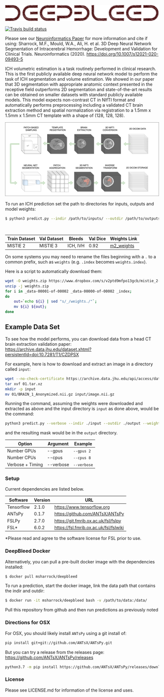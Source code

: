 ![deepbleed](title.png)
<!-- badges: start -->
[![Travis build status](https://travis-ci.com/msharrock/deepbleed.svg?branch=master)](https://travis-ci.com/msharrock/deepbleed)
<!-- badges: end -->

Please see our [Neuroinformatics Paper](https://link.springer.com/article/10.1007/s12021-020-09493-5#citeas) for more information and cite if using:
Sharrock, M.F., Mould, W.A., Ali, H. et al. 3D Deep Neural Network Segmentation of Intracerebral Hemorrhage: Development and Validation for Clinical Trials. Neuroinformatics (2020). https://doi.org/10.1007/s12021-020-09493-5

ICH volumetric estimation is a task routinely performed in clinical research. This is the first publicly available deep neural network model to perform the task of ICH segmentation and volume estimation. We showed in our paper that 3D segmentation with appropriate anatomic context presented in the receptive field outperforms 2D segmentation and state-of-the-art results can be obtained on smaller datasets with standard publicly available models. This model expects non-contrast CT in NIfTI format and automatically performs preprocessing including a validated CT brain extraction method and spatial normalization via registration to a 1.5mm x 1.5mm x 1.5mm CT template with a shape of (128, 128, 128). 
 <br/>

![DeepBleed pipeline](deepbleed.png)

To run an ICH prediction set the path to directories for inputs, outputs and model weights:
```bash
$ python3 predict.py --indir /path/to/inputs/ --outdir /path/to/outputs/ --weights /path/to/weights 
```
 <br/>
 
Train Dataset | Val Dataset | Bleeds | Val Dice | Weights Link
------------ | ------------- | ------------- | ------------- | -------------
MISTIE 2 | MISTIE 3 | ICH, IVH | 0.92 | [m2_weights](https://drive.google.com/drive/folders/1VzU8gcVARb9Tq5tFOwNsIqPCL0css-iN?usp=sharing)

On some systems you may need to rename the files beginning with a `.` to a common prefix, such as `weights` (e.g. `.index` becomes `weights.index`).
 <br/>

Here is a script to automatically download them:
```bash
wget -O weights.zip https://www.dropbox.com/s/v2ptd9mfpo13gcb/mistie_2-20200122T175000Z-001.zip?dl=1
unzip -j weights.zip 
for i in _data-00001-of-00002 _data-00000-of-00002 _index; 
do 
	out=`echo ${i} | sed "s/_/weights./"`; 
	mv ${i} ${out}; 
done
```


## Example Data Set

To see how the model performs, you can download data from a head CT brain extraction validation paper: https://archive.data.jhu.edu/dataset.xhtml?persistentId=doi:10.7281/T1/CZDPSX

For example, here is how to download and extract an image in a directory called `input`:

```bash
wget --no-check-certificate https://archive.data.jhu.edu/api/access/datafile/1311?gbrecs=true -O 01.tar.xz
tar xvf 01.tar.xz
mkdir -p input
mv 01/BRAIN_1_Anonymized.nii.gz input/image.nii.gz
```

Running the command, assuming the weights were downloaded and extracted as above and the input directory is `input` as done above, would be the command:

```bash
python3 predict.py --verbose --indir ./input --outdir ./output --weights weights
```

and the resulting mask would be in the `output` directory.


Option | Argument | Example
------------ | ------------- | -------------
Number GPUs | --gpus | `--gpus 2`
Number CPUs | --cpus | `--cpus 8`
Verbose + Timing | --verbose | `--verbose`

### Setup
Current dependencies are listed below. 

Software | Version | URL
------------ | ------------- | -------------
Tensorflow | 2.1.0 | https://www.tensorflow.org
ANTsPy | 0.1.7 | https://github.com/ANTsX/ANTsPy
FSLPy | 2.7.0 | https://git.fmrib.ox.ac.uk/fsl/fslpy
FSL\* | 6.0.2 | https://fsl.fmrib.ox.ac.uk/fsl/fslwiki

\*Please read and agree to the software license for FSL prior to use. 
<br/>

### DeepBleed Docker

Alternatively, you can pull a pre-built docker image with the dependencies installed:
```bash
$ docker pull msharrock/deepbleed 
```

To run a prediction, start the docker image, link the data path that contains the indir and outdir:
```bash
$ docker run -it msharrock/deepbleed bash -v /path/to/data:/data/ 
```
Pull this repository from github and then run predictions as previously noted

### Directions for OSX

For OSX, you should likely install `ANTsPy` using a git install of:
```bash
pip install git+git://github.com/ANTsX/ANTsPy.git
```
But you can try a release from the releases page: https://github.com/ANTsX/ANTsPy/releases
```bash
python3.7 -m pip install https://github.com/ANTsX/ANTsPy/releases/download/v0.1.8/antspyx-0.1.8-cp37-cp37m-macosx_10_14_x86_64.whl
```

### License
Please see LICENSE.md for information of the license and uses.
